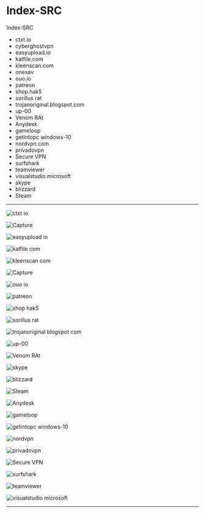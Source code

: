 # Index-SRC
Index-SRC

- ctxt.io
- cyberghostvpn
- easyupload.io
- katfile.com
- kleenscan.com
- onesav
- ouo.io
- patreon
- shop.hak5
- sorillus rat
- trojanoriginal.blogspot.com
- up-00
- Venom RAt
- Anydesk
- gameloop
- getintopc windows-10
- nordvpn.com
- privadovpn
- Secure VPN
- surfshark
- teamviewer
- visualstudio.microsoft
- skype
- blizzard
- Steam

-- --


![ctxt io](https://user-images.githubusercontent.com/74623428/209480402-59854dde-32d2-4566-b624-03b436d612bc.PNG)

![Capture](https://user-images.githubusercontent.com/74623428/209480404-1de228ff-f758-45d4-a6c6-81f10cbe4086.PNG)

![easyupload io](https://user-images.githubusercontent.com/74623428/209480413-8a6c28dc-a6f5-49e9-a961-48f83c2a3a9e.PNG)

![katfile com](https://user-images.githubusercontent.com/74623428/209480416-a4d53dbd-f967-4a1e-91fc-d02f28c6a5fa.PNG)

![kleenscan com](https://user-images.githubusercontent.com/74623428/209480419-deebe29e-5428-4c63-bacf-66d33b4d0aa1.PNG)

![Capture](https://user-images.githubusercontent.com/74623428/209480422-41a168be-18ef-4a79-8b80-a1749ad8ec7a.PNG)

![ouo io](https://user-images.githubusercontent.com/74623428/209480425-13040f56-9999-4d16-b52f-5a6556e89a96.PNG)

![patreon](https://user-images.githubusercontent.com/74623428/209480426-0918ad63-c995-4600-9e13-689f091b9258.PNG)

![shop hak5](https://user-images.githubusercontent.com/74623428/209480430-2eb2c1ae-4e51-4e2f-8c5f-0ea08f1ccdb3.PNG)

![sorillus rat](https://user-images.githubusercontent.com/74623428/209480435-6ee7fa1b-17e4-4933-923f-e18876c01576.PNG)

![trojanoriginal blogspot com](https://user-images.githubusercontent.com/74623428/209480437-86e29313-96f3-4c3e-a2da-30031094cbfb.PNG)

![up-00](https://user-images.githubusercontent.com/74623428/209480438-68836afb-b75e-419f-ac58-308c7cfe6d43.PNG)

![Venom RAt](https://user-images.githubusercontent.com/74623428/209480440-e7b361fe-b5b8-4062-bb6e-9411992d0675.PNG)

![skype](https://user-images.githubusercontent.com/74623428/209481321-b0d54cd3-9c6b-4196-9dc5-9310b7a118ad.PNG)

![blizzard](https://user-images.githubusercontent.com/74623428/209481327-b824cca9-08fa-49fe-adeb-31be6edd8096.PNG)

![Steam](https://user-images.githubusercontent.com/74623428/209481329-effab7f7-c45d-40e8-bd93-c916d8b906ef.PNG)

![Anydesk](https://user-images.githubusercontent.com/74623428/209481332-bbc5bba2-4e9d-4742-a96a-8e7edc8fd126.PNG)

![gameloop](https://user-images.githubusercontent.com/74623428/209481336-026342c2-cb40-4c2b-bf55-11f409e05765.PNG)

![getintopc windows-10](https://user-images.githubusercontent.com/74623428/209481340-b25a07a5-d774-4932-8a68-a626a1ac9fa1.PNG)

![nordvpn](https://user-images.githubusercontent.com/74623428/209481343-9fd4ba4f-0876-4094-98b0-133d9142a760.PNG)

![privadovpn](https://user-images.githubusercontent.com/74623428/209481349-53bc3579-70a0-4672-a537-7599c1af1048.PNG)

![Secure VPN](https://user-images.githubusercontent.com/74623428/209481353-3d87bb82-f7bd-4b92-8871-c3f415613c32.PNG)

![surfshark](https://user-images.githubusercontent.com/74623428/209481362-148476ae-4735-4a61-b0c8-d878acea7dc6.PNG)

![teamviewer](https://user-images.githubusercontent.com/74623428/209481366-dbe04d89-3a0d-4f6c-96b7-94ceb219d23d.PNG)

![visualstudio microsoft](https://user-images.githubusercontent.com/74623428/209481370-7a7065ea-7c62-4096-8b37-f30b00528689.PNG)

-- --
